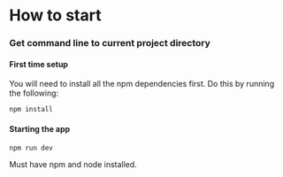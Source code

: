# How to start

### Get command line to current project directory

#### First time setup

You will need to install all the npm dependencies first. Do this by running the following:

`npm install`

#### Starting the app

`npm run dev`

Must have npm and node installed.
